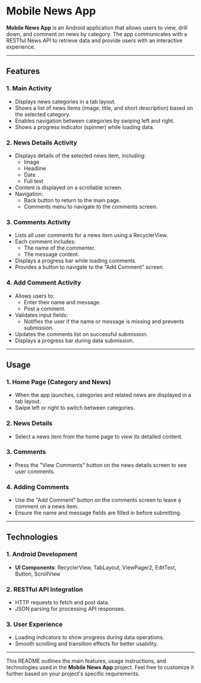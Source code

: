 # **Mobile News App**

**Mobile News App** is an Android application that allows users to view, drill down, and comment on news by category. The app communicates with a RESTful News API to retrieve data and provide users with an interactive experience.

---

## **Features**

### **1. Main Activity**
- Displays news categories in a tab layout.
- Shows a list of news items (image, title, and short description) based on the selected category.
- Enables navigation between categories by swiping left and right.
- Shows a progress indicator (spinner) while loading data.

### **2. News Details Activity**
- Displays details of the selected news item, including:
  - Image
  - Headline
  - Date
  - Full text
- Content is displayed on a scrollable screen.
- Navigation:
  - Back button to return to the main page.
  - Comments menu to navigate to the comments screen.

### **3. Comments Activity**
- Lists all user comments for a news item using a RecyclerView.
- Each comment includes:
  - The name of the commenter.
  - The message content.
- Displays a progress bar while loading comments.
- Provides a button to navigate to the "Add Comment" screen.

### **4. Add Comment Activity**
- Allows users to:
  - Enter their name and message.
  - Post a comment.
- Validates input fields:
  - Notifies the user if the name or message is missing and prevents submission.
- Updates the comments list on successful submission.
- Displays a progress bar during data submission.

---

## **Usage**

### **1. Home Page (Category and News)**
- When the app launches, categories and related news are displayed in a tab layout.
- Swipe left or right to switch between categories.

### **2. News Details**
- Select a news item from the home page to view its detailed content.

### **3. Comments**
- Press the "View Comments" button on the news details screen to see user comments.

### **4. Adding Comments**
- Use the "Add Comment" button on the comments screen to leave a comment on a news item.
- Ensure the name and message fields are filled in before submitting.

---

## **Technologies**

### **1. Android Development**
- **UI Components**: RecyclerView, TabLayout, ViewPager2, EditText, Button, ScrollView

### **2. RESTful API Integration**
- HTTP requests to fetch and post data.
- JSON parsing for processing API responses.

### **3. User Experience**
- Loading indicators to show progress during data operations.
- Smooth scrolling and transition effects for better usability.

---

This README outlines the main features, usage instructions, and technologies used in the **Mobile News App** project. Feel free to customize it further based on your project's specific requirements.

